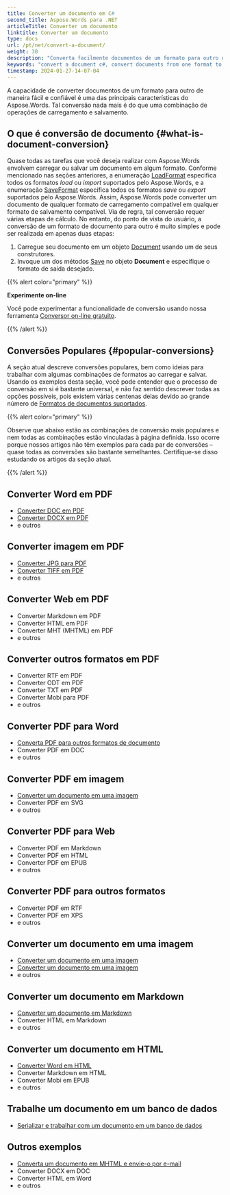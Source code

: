 ```yaml
---
title: Converter um documento em C#
second_title: Aspose.Words para .NET
articleTitle: Converter um documento
linktitle: Converter um documento
type: docs
url: /pt/net/convert-a-document/
weight: 30
description: "Converta facilmente documentos de um formato para outro usando C#. Você pode trabalhar com todos os formatos mais populares, como formatos Microsoft Word, como DOCX ou DOC, formatos OpenDocument, como ODT ou OTT, formatos da web, como HTML ou XHTML, formatos de texto, como MarkDown ou TXT, e outros."
keywords: "convert a document c#, convert documents from one format to another c#, convert to markdown c#, convert pdf to docx C#, convert docx to pdf C#, convert doc to pdf C#, convert a document Aspose for .NET"
timestamp: 2024-01-27-14-07-04
---
```


A capacidade de converter documentos de um formato para outro de maneira fácil e confiável é uma das principais características do Aspose.Words. Tal conversão nada mais é do que uma combinação de operações de carregamento e salvamento.

## O que é conversão de documento {#what-is-document-conversion}

Quase todas as tarefas que você deseja realizar com Aspose.Words envolvem carregar ou salvar um documento em algum formato. Conforme mencionado nas seções anteriores, a enumeração [LoadFormat](https://reference.aspose.com/words/net/aspose.words/loadformat/) especifica todos os formatos *load* ou *import* suportados pelo Aspose.Words, e a enumeração [SaveFormat](https://reference.aspose.com/words/net/aspose.words/saveformat/) especifica todos os formatos *save* ou *export* suportados pelo Aspose.Words. Assim, Aspose.Words pode converter um documento de qualquer formato de carregamento compatível em qualquer formato de salvamento compatível. Via de regra, tal conversão requer várias etapas de cálculo. No entanto, do ponto de vista do usuário, a conversão de um formato de documento para outro é muito simples e pode ser realizada em apenas duas etapas:

1. Carregue seu documento em um objeto [Document](https://reference.aspose.com/words/net/aspose.words/document/) usando um de seus construtores.
1. Invoque um dos métodos [Save](https://reference.aspose.com/words/net/aspose.words/document/save/#save/) no objeto **Document** e especifique o formato de saída desejado.

{{% alert color="primary" %}}

**Experimente on-line**

Você pode experimentar a funcionalidade de conversão usando nossa ferramenta [Conversor on-line gratuito](https://products.aspose.app/words/conversion).

{{% /alert %}}

## Conversões Populares {#popular-conversions}

A seção atual descreve conversões populares, bem como ideias para trabalhar com algumas combinações de formatos ao carregar e salvar. Usando os exemplos desta seção, você pode entender que o processo de conversão em si é bastante universal, e não faz sentido descrever todas as opções possíveis, pois existem várias centenas delas devido ao grande número de [Formatos de documentos suportados](/words/pt/net/supported-document-formats/).

{{% alert color="primary" %}}

Observe que abaixo estão as combinações de conversão mais populares e nem todas as combinações estão vinculadas à página definida. Isso ocorre porque nossos artigos não têm exemplos para cada par de conversões – quase todas as conversões são bastante semelhantes. Certifique-se disso estudando os artigos da seção atual.

{{% /alert %}}

<div class="row">
		<div class="col-md-4">
				<h2>Converter Word em PDF</h2>
						<ul>
								<li><a href="/words/net/convert-a-document-to-pdf/#converting-doc-or-docx-to-pdf">Converter DOC em PDF</a></li>
								<li><a href="/words/net/convert-a-document-to-pdf/#converting-doc-or-docx-to-pdf">Converter DOCX em PDF</a></li>
								<li>e outros</li>
						</ul>
				<h2>Converter imagem em PDF</h2>
						<ul>
								<li><a href="/words/net/convert-a-document-to-pdf/#convert-an-image-to-pdf">Converter JPG para PDF</a></li>
								<li><a href="/words/net/convert-a-document-to-pdf/#convert-an-image-to-pdf">Converter TIFF em PDF</a></li>
								<li>e outros</li>
						</ul>
    <h2>Converter Web em PDF</h2>
						<ul>
								<li>Converter Markdown em PDF</li>
								<li>Converter HTML em PDF</li>
								<li>Converter MHT (MHTML) em PDF</li>
								<li>e outros</li>
						</ul>
				<h2>Converter outros formatos em PDF</h2>
						<ul>
								<li>Converter RTF em PDF</li>
								<li>Converter ODT em PDF</li>
								<li>Converter TXT em PDF</li>
								<li>Converter Mobi para PDF</li>
								<li>e outros</li>
						</ul>
		</div>
		<div class="col-md-4">
				<h2>Converter PDF para Word</h2>
						<ul>
								<li><a href="/words/pt/net/convert-pdf-to-other-document-formats/">Converta PDF para outros formatos de documento</a></li>
        <li>Converter PDF em DOC</li>
								<li>e outros</li>
						</ul>
				<h2>Converter PDF em imagem</h2>
						<ul>
								<li><a href="/words/pt/net/convert-a-document-to-an-image/">Converter um documento em uma imagem</a></li>
        <li>Converter PDF em SVG</li>
								<li>e outros</li>
						</ul>
				<h2>Converter PDF para Web</h2>
						<ul>
        <li>Converter PDF em Markdown</li>
								<li>Converter PDF em HTML</li>
								<li>Converter PDF em EPUB</li>
								<li>e outros</li>
						</ul>
				<h2>Converter PDF para outros formatos</h2>
						<ul>
								<li>Converter PDF em RTF</li>
								<li>Converter PDF em XPS</li>
								<li>e outros</li>
						</ul>
		</div>
		<div class="col-md-4">
				<h2>Converter um documento em uma imagem</h2>
						<ul>
								<li><a href="/words/pt/net/convert-a-document-to-an-image/">Converter um documento em uma imagem</a></li>
								<li><a href="/words/pt/net/convert-a-document-to-an-image/">Converter um documento em uma imagem</a></li>
								<li>e outros</li>
						</ul>
				<h2>Converter um documento em Markdown</h2>
						<ul>
								<li><a href="/words/pt/net/convert-a-document-to-markdown/">Converter um documento em Markdown</a></li>
								<li>Converter HTML em Markdown</li>
								<li>e outros</li>
						</ul>
				<h2>Converter um documento em HTML</h2>
						<ul>
								<li><a href="/words/net/convert-a-document-to-html-mhtml-or-epub/#convert-a-document">Converter Word em HTML</a></li>
								<li>Converter Markdown em HTML</li>
								<li>Converter Mobi em EPUB</li>
								<li>e outros</li>
						</ul>
				<h2>Trabalhe um documento em um banco de dados</h2>
						<ul>
								<li><a href="/words/pt/net/serialize-and-work-with-a-document-in-a-database/">Serializar e trabalhar com um documento em um banco de dados</a></li>
						</ul>
				<h2>Outros exemplos</h2>
						<ul>
								<li><a href="/words/pt/net/convert-a-document-to-mhtml-and-send-it-by-email/">Converta um documento em MHTML e envie-o por e-mail</a></li>
								<li>Converter DOCX em DOC</li>
								<li>Converter HTML em Word</li>
								<li>e outros</li>
						</ul>
		</div>
</div>
